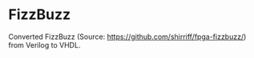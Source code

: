 # FizzBuzz

Converted FizzBuzz (Source: https://github.com/shirriff/fpga-fizzbuzz/) from Verilog to VHDL. 